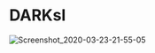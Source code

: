 # DARKsl

![Screenshot_2020-03-23-21-55-05](https://user-images.githubusercontent.com/49472584/77330281-b1251f00-6d51-11ea-99f1-6c9e39b285a9.png)
